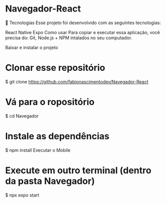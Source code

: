 # Navegador-React

🚀 Tecnologias
Esse projeto foi desenvolvido com as seguintes tecnologias:

React Native
Expo
Como usar
Para copiar e executar essa aplicação, você precisa do: Git, Node.js + NPM intalados no seu computador.

Baixar e instalar o projeto
# Clonar esse repositório
$ git clone https://github.com/fabionascimentodev/Navegador-React

# Vá para o ropositório
$ cd Navegador

# Instale as dependências
$ npm install
Executar o Mobile
# Execute em outro terminal (dentro da pasta Navegador)
$ npx expo start
